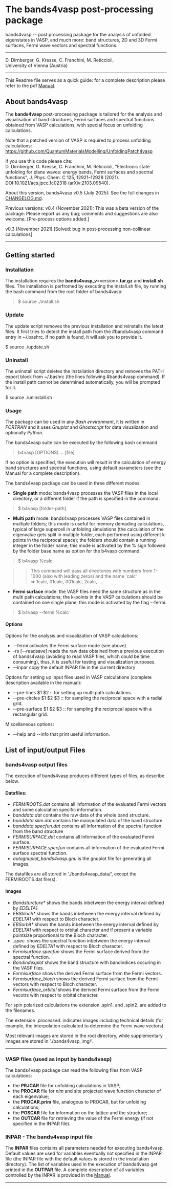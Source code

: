 # The bands4vasp post-processing package

bands4vasp -- post processing package for the analysis of unfolded eigenstates in VASP, and much more: band structures, 2D and 3D Fermi surfaces, Fermi wave vectors and spectral functions.
***
D. Dirnberger, G. Kresse, C. Franchini, M. Reticcioli,\
University of Vienna (Austria)
***
This Readme file serves as a quick guide: for a complete description please refer to the pdf [Manual](https://raw.githubusercontent.com/QuantumMaterialsModelling/bands4vasp/main/bands4vasp_documentation.pdf).

## About bands4vasp

The **bands4vasp** post-processing package is tailored for the analysis and visualisation of band structures, Fermi surfaces and spectral functions obtained from VASP calculations, with special focus on unfolding calculations.

Note that a patched version of VASP is required to process unfolding calculations:
https://github.com/QuantumMaterialsModelling/UnfoldingPatch4vasp

If you use this code please cite:\
D. Dirnberger, G. Kresse, C. Franchini, M. Reticcioli, "Electronic state unfolding for plane waves: energy bands, Fermi surfaces and spectral functions",  J. Phys. Chem. C 125, 12921–12928 (2021). DOI:10.1021/acs.jpcc.1c02318 (arXiv:2103.09540).

About this version, bands4vasp v0.5 (July 2025):
See the full changes in [CHANGELOG.md](./CHANGELOG.md).    

Previous versions:
v0.4 (November 2021):
This was a beta version of the package: Please report us any bug; comments and suggestions are also welcome.
[Pre-process options added.]

v0.3 (November 2021) [Solved: bug in post-processing non-collinear calculations]

***

## Getting started

### Installation

The installation requires the **bands4vasp_v**\<version\>**.tar.gz** and **install.sh** files. The installation is perfromed by executing the install.sh file, by running the bash command from the root folder of bands4vasp:
  
> $ source ./install.sh  
        
### Update

The update script removes the previous installation and reinstalls the latest files. It first tries to detect the install path from the #bands4vasp command entry in ~/.bashrc. If no path is found, it will ask you to provide it.

$ source ./update.sh

### Uninstall

The uninstall script deletes the installation directory and removes the PATH export block from ~/.bashrc (the lines following #bands4vasp command). If the install path cannot be determined automatically, you will be prompted for it.

$ source ./uninstall.sh

### Usage

The package can be used in any _Bash environment_, it is written in _FORTRAN_ and it uses _Gnuplot_ and _Ghostscript_ for data visualization and optionally _Python_.

The bands4vasp suite can be executed by the following bash command

> b4vasp \[OPTIONS\] ... \[file\]

If no option is specified, the execution will result in the calculation of energy band structures and spectral functions, using default parameters (see the Manual for a complete description). 

The bands4vasp package can be used in three different modes:

* **Single path** mode: bands4vasp processes the VASP files in the local directory, or a different folder if the path is specified in the command:
    
> $ b4vasp \[folder-path\]

* **Multi path** mode: bands4vasp processes VASP files contained in multiple folders; this mode is useful for memory demading calculations, typical of large supercell in unfolding simulations (the calculation of the eigenvalue gets split in multiple folder, each performed using different k-points in the reciprocal space); the folders should contain a running integer in the folder name; this mode is activated by the % sign followed by the folder base name as option for the b4vasp command:
    
> $ b4vasp %calc
  
>>   This command will pass all directories with numbers from 1-1000 (also with leading zeros) and the name 'calc'  
>>   => 1calc, 01calc, 001calc, 2calc, ....
  
* **Fermi surface** mode: the VASP files need the same structure as in the multi path calculations; the k-points in the VASP calculations should be contained on one single plane; this mode is activated by the flag --fermi.
    
> $ b4vasp --fermi %calc  
  
  
#### Options

Options for the analysis and visualization of VASP calculations:
* --fermi activates the Fermi surface mode (see above).
* -rs \[--readsave\] reads the raw data obtained from a previous execution of bands4vasp (avoiding to read VASP files, which could be time consuming), thus, it is useful for testing and visualization purposes.
* --inpar copy the default INPAR file in the current directory

Options for setting up input files used in VASP calculations (complete description available in the manual):
* --pre-lines $1 $2 :: for setting up multi path calculations.
* --pre-circles $1 $2 $3 :: for sampling the reciprocal space with a radial grid.
* --pre-surface $1 $2 $3 :: for sampling the reciprocal space with a rectangular grid.

Miscellaneous options:
* --help and --info that print useful information.

  
## List of input/output Files

### bands4vasp output files

The execution of bands4vasp produces different types of files, as describe below.

#### Datafiles:

* _FERMIROOTS.dat_ contains all information of the evaluated Fermi vectors and some calculation specific information.
* _banddata.dat_ contains the raw data of the whole band structure.
* _banddata.slim.dat_ contains the manipulated data of the band structure.
* _banddata.specfun.dat_ contains all information of the spectral function from the band structure
* _FERMISURFACE.dat_ contains all information of the evaluated Fermi surface.
* _FERMISURFACE.specfun_ contains all information of the evaluated Fermi surface spectral function.
* _autognuplot_bands4vasp.gnu_ is the gnuplot file for generating all images.

The datafiles are all stored in './bands4vasp_data/', except the FERMIROOTS.dat file(s).

#### Images

* _Bandsturcture*_ shows the bands inbetween the energy interval defined by _EDELTA1_.
* _EBSbloch*_ shows the bands inbetween the energy interval defined by _EDELTA1_ with respect to Bloch character.
* _EBSorbit*_ shows the bands inbetween the energy interval defined by _EDELTA1_ with respect to orbital character and if present a variable pointsize proportional to the Bloch character.
* _.spec._ shows the spectral function inbetween the energy interval defined by _EDELTA1_ with respect to Bloch character.
* _Fermisurface.specfun_ shows the Fermi surface derived from the spectral function.
* _Bandindexplot_ shows the band structure with bandindices occuring in the VASP files.
* _Fermisurface_ shows the derived Fermi surface from the Fermi vectors.
* _Fermisurface_bloch_ shows the derived Fermi surface from the Fermi vectors with respect to Bloch character.
* _Fermisurface_orbital_ shows the derived Fermi surface from the Fermi vecotrs with respect to orbital character.

For spin polarized calculations the extension .spin1. and .spin2. are added to the filenames.

The extension _.processed._ indicates images including technical details (for example, the interpolation calculated to determine the Fermi wave vectors).

Most relevant images are stored in the root directory, while supplementary images are stored in './bands4vasp_img/'.

***

### VASP files (used as input by bands4vasp)

The bands4vasp package can read the following files from VASP calculations:
* the **PRJCAR** file for unfolding calculations in VASP;
* the **PROCAR** file for _nlm_ and site projected wave function character of each eigenvalue;
* the **PROCAR.prim** file, analogous to PROCAR, but for unfolding calculations;
* the **POSCAR** file for information on the lattice and the structure;
* the **OUTCAR** file for retrieving the value of the Fermi energy (if not specified in the INPAR file).

### INPAR - The bands4vasp input file

The **INPAR** files contains all parameters needed for executing bands4vasp.
Default values are used for variables eventually not specified in the INPAR file (the INPAR file with the default values is stored in the installation directory). The list of variables used in the execution of bands4vasp get printed in the **OUTPAR** file.
A complete description of all variables controlled by the INPAR is provided in the [Manual](https://raw.githubusercontent.com/QuantumMaterialsModelling/bands4vasp/main/bands4vasp_documentation.pdf).

***


